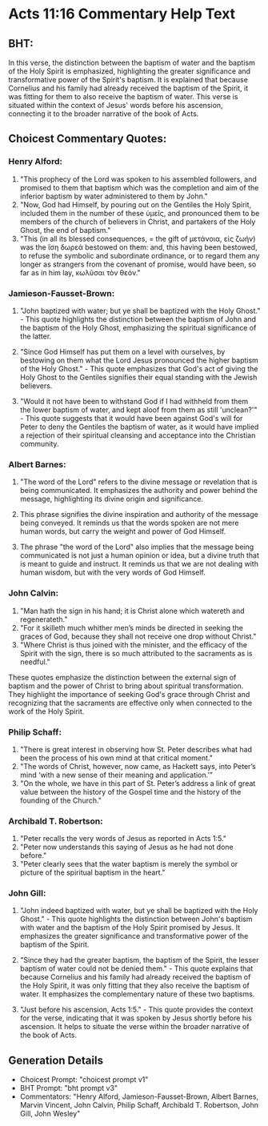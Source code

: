 # Acts 11:16 Commentary Help Text

## BHT:
In this verse, the distinction between the baptism of water and the baptism of the Holy Spirit is emphasized, highlighting the greater significance and transformative power of the Spirit's baptism. It is explained that because Cornelius and his family had already received the baptism of the Spirit, it was fitting for them to also receive the baptism of water. This verse is situated within the context of Jesus' words before his ascension, connecting it to the broader narrative of the book of Acts.

## Choicest Commentary Quotes:
### Henry Alford:
1. "This prophecy of the Lord was spoken to his assembled followers, and promised to them that baptism which was the completion and aim of the inferior baptism by water administered to them by John."
2. "Now, God had Himself, by pouring out on the Gentiles the Holy Spirit, included them in the number of these ὑμεῖς, and pronounced them to be members of the church of believers in Christ, and partakers of the Holy Ghost, the end of baptism."
3. "This (in all its blessed consequences, = the gift of μετάνοια, εἰς ζωήν) was the ἴση δωρεά bestowed on them: and, this having been bestowed, to refuse the symbolic and subordinate ordinance, or to regard them any longer as strangers from the covenant of promise, would have been, so far as in him lay, κωλῦσαι τὸν θεόν."

### Jamieson-Fausset-Brown:
1. "John baptized with water; but ye shall be baptized with the Holy Ghost." - This quote highlights the distinction between the baptism of John and the baptism of the Holy Ghost, emphasizing the spiritual significance of the latter.

2. "Since God Himself has put them on a level with ourselves, by bestowing on them what the Lord Jesus pronounced the higher baptism of the Holy Ghost." - This quote emphasizes that God's act of giving the Holy Ghost to the Gentiles signifies their equal standing with the Jewish believers.

3. "Would it not have been to withstand God if I had withheld from them the lower baptism of water, and kept aloof from them as still 'unclean?'" - This quote suggests that it would have been against God's will for Peter to deny the Gentiles the baptism of water, as it would have implied a rejection of their spiritual cleansing and acceptance into the Christian community.

### Albert Barnes:
1. "The word of the Lord" refers to the divine message or revelation that is being communicated. It emphasizes the authority and power behind the message, highlighting its divine origin and significance.

2. This phrase signifies the divine inspiration and authority of the message being conveyed. It reminds us that the words spoken are not mere human words, but carry the weight and power of God Himself.

3. The phrase "the word of the Lord" also implies that the message being communicated is not just a human opinion or idea, but a divine truth that is meant to guide and instruct. It reminds us that we are not dealing with human wisdom, but with the very words of God Himself.

### John Calvin:
1. "Man hath the sign in his hand; it is Christ alone which watereth and regenerateth."
2. "For it skilleth much whither men’s minds be directed in seeking the graces of God, because they shall not receive one drop without Christ."
3. "Where Christ is thus joined with the minister, and the efficacy of the Spirit with the sign, there is so much attributed to the sacraments as is needful."

These quotes emphasize the distinction between the external sign of baptism and the power of Christ to bring about spiritual transformation. They highlight the importance of seeking God's grace through Christ and recognizing that the sacraments are effective only when connected to the work of the Holy Spirit.

### Philip Schaff:
1. "There is great interest in observing how St. Peter describes what had been the process of his own mind at that critical moment."
2. "The words of Christ, however, now came, as Hackett says, into Peter’s mind ‘with a new sense of their meaning and application.’"
3. "On the whole, we have in this part of St. Peter’s address a link of great value between the history of the Gospel time and the history of the founding of the Church."

### Archibald T. Robertson:
1. "Peter recalls the very words of Jesus as reported in Acts 1:5."
2. "Peter now understands this saying of Jesus as he had not done before."
3. "Peter clearly sees that the water baptism is merely the symbol or picture of the spiritual baptism in the heart."

### John Gill:
1. "John indeed baptized with water, but ye shall be baptized with the Holy Ghost." - This quote highlights the distinction between John's baptism with water and the baptism of the Holy Spirit promised by Jesus. It emphasizes the greater significance and transformative power of the baptism of the Spirit.

2. "Since they had the greater baptism, the baptism of the Spirit, the lesser baptism of water could not be denied them." - This quote explains that because Cornelius and his family had already received the baptism of the Holy Spirit, it was only fitting that they also receive the baptism of water. It emphasizes the complementary nature of these two baptisms.

3. "Just before his ascension, Acts 1:5." - This quote provides the context for the verse, indicating that it was spoken by Jesus shortly before his ascension. It helps to situate the verse within the broader narrative of the book of Acts.


## Generation Details
- Choicest Prompt: "choicest prompt v1"
- BHT Prompt: "bht prompt v3"
- Commentators: "Henry Alford, Jamieson-Fausset-Brown, Albert Barnes, Marvin Vincent, John Calvin, Philip Schaff, Archibald T. Robertson, John Gill, John Wesley"
